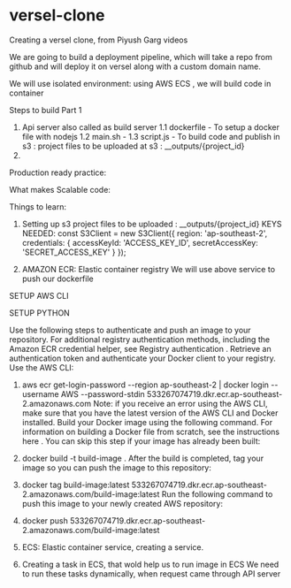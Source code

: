 # versel-clone
Creating a versel clone, from Piyush Garg videos

We are going to build a deployment pipeline, which will take a repo from github and will deploy it on versel along with a custom domain name.

We will use isolated environment: 
using AWS ECS , we will build code in container


Steps to build Part 1
1. Api server also called as build server
    1.1 dockerfile - To setup a docker file with nodejs
    1.2 main.sh - 
    1.3 script.js - To build code and publish in s3 : project files to be uploaded at s3 : __outputs/{project_id}
2. 

Production ready practice:

What makes Scalable code:

Things to learn:
1. Setting up s3
    project files to be uploaded : __outputs/{project_id}
    KEYS NEEDED: 
    const S3Client = new S3Client({
    region: 'ap-southeast-2',
    credentials: {
        accessKeyId: 'ACCESS_KEY_ID',
        secretAccessKey: 'SECRET_ACCESS_KEY'
    }
    });

2. AMAZON ECR: Elastic container registry
    We will use above service to push our dockerfile


SETUP AWS CLI 

SETUP PYTHON


Use the following steps to authenticate and push an image to your repository. For additional registry authentication methods, including the Amazon ECR credential helper, see Registry authentication .
Retrieve an authentication token and authenticate your Docker client to your registry.
Use the AWS CLI:

1. aws ecr get-login-password --region ap-southeast-2 | docker login --username AWS --password-stdin 533267074719.dkr.ecr.ap-southeast-2.amazonaws.com
Note: if you receive an error using the AWS CLI, make sure that you have the latest version of the AWS CLI and Docker installed.
Build your Docker image using the following command. For information on building a Docker file from scratch, see the instructions here . You can skip this step if your image has already been built:

2. docker build -t build-image .
After the build is completed, tag your image so you can push the image to this repository:

3. docker tag build-image:latest 533267074719.dkr.ecr.ap-southeast-2.amazonaws.com/build-image:latest
Run the following command to push this image to your newly created AWS repository:

4. docker push 533267074719.dkr.ecr.ap-southeast-2.amazonaws.com/build-image:latest

3. ECS: Elastic container service, creating a service.


4. Creating a task in ECS, that wold help us to run image in ECS
    We need to run these tasks dynamically, when request came through API server
